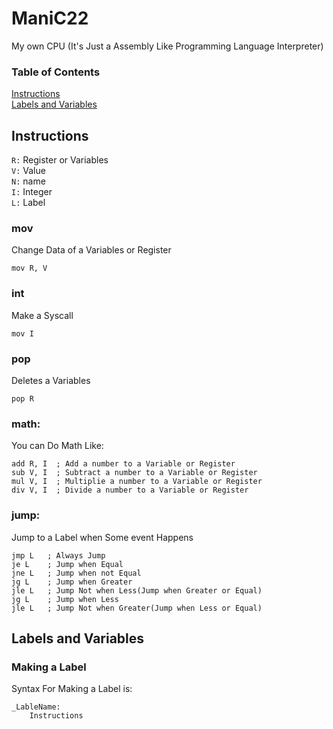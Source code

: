 # ManiC22
My own CPU (It's Just a Assembly Like Programming Language Interpreter)

### Table of Contents  
[Instructions](#Instructions)  
[Labels and Variables](#Labels_and_Variables)
<a name="Instructions"/>

## Instructions 
</a>

```R:``` Register or Variables  
```V:``` Value  
```N:``` name  
```I:``` Integer  
```L:``` Label

### mov
Change Data of a Variables or Register
```assembly
mov R, V
```
### int
Make a Syscall
```assembly
mov I
```
### pop
Deletes a Variables
```assembly
pop R
```
### math:
You can Do Math Like:
```assembly
add R, I  ; Add a number to a Variable or Register
sub V, I  ; Subtract a number to a Variable or Register
mul V, I  ; Multiplie a number to a Variable or Register
div V, I  ; Divide a number to a Variable or Register
```
### jump:
Jump to a Label when Some event Happens
```assembly
jmp L   ; Always Jump
je L    ; Jump when Equal
jne L   ; Jump when not Equal
jg L    ; Jump when Greater
jle L   ; Jump Not when Less(Jump when Greater or Equal)
jg L    ; Jump when Less
jle L   ; Jump Not when Greater(Jump when Less or Equal)
```
<a name="Labels_and_Variables"/>

## Labels and Variables
</a>

### Making a Label
Syntax For Making a Label is:
```assembly
_LableName:
    Instructions
```
